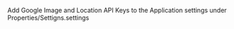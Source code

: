 Add Google Image and Location API Keys to the Application settings under Properties/Settigns.settings
